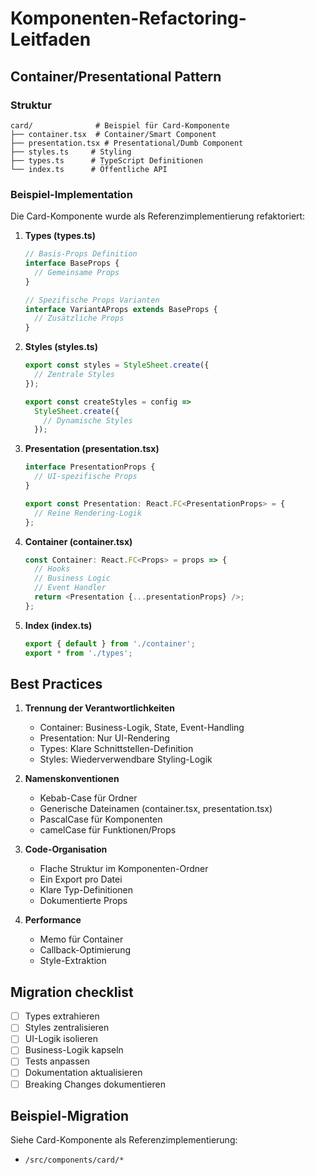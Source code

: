 # Komponenten-Refactoring-Leitfaden

## Container/Presentational Pattern

### Struktur

```
card/              # Beispiel für Card-Komponente
├── container.tsx  # Container/Smart Component
├── presentation.tsx # Presentational/Dumb Component
├── styles.ts     # Styling
├── types.ts      # TypeScript Definitionen
└── index.ts      # Öffentliche API
```

### Beispiel-Implementation

Die Card-Komponente wurde als Referenzimplementierung refaktoriert:

1. **Types (types.ts)**

   ```typescript
   // Basis-Props Definition
   interface BaseProps {
     // Gemeinsame Props
   }

   // Spezifische Props Varianten
   interface VariantAProps extends BaseProps {
     // Zusätzliche Props
   }
   ```

2. **Styles (styles.ts)**

   ```typescript
   export const styles = StyleSheet.create({
     // Zentrale Styles
   });

   export const createStyles = config =>
     StyleSheet.create({
       // Dynamische Styles
     });
   ```

3. **Presentation (presentation.tsx)**

   ```typescript
   interface PresentationProps {
     // UI-spezifische Props
   }

   export const Presentation: React.FC<PresentationProps> = {
     // Reine Rendering-Logik
   };
   ```

4. **Container (container.tsx)**

   ```typescript
   const Container: React.FC<Props> = props => {
     // Hooks
     // Business Logic
     // Event Handler
     return <Presentation {...presentationProps} />;
   };
   ```

5. **Index (index.ts)**
   ```typescript
   export { default } from './container';
   export * from './types';
   ```

## Best Practices

1. **Trennung der Verantwortlichkeiten**

   - Container: Business-Logik, State, Event-Handling
   - Presentation: Nur UI-Rendering
   - Types: Klare Schnittstellen-Definition
   - Styles: Wiederverwendbare Styling-Logik

2. **Namenskonventionen**

   - Kebab-Case für Ordner
   - Generische Dateinamen (container.tsx, presentation.tsx)
   - PascalCase für Komponenten
   - camelCase für Funktionen/Props

3. **Code-Organisation**

   - Flache Struktur im Komponenten-Ordner
   - Ein Export pro Datei
   - Klare Typ-Definitionen
   - Dokumentierte Props

4. **Performance**
   - Memo für Container
   - Callback-Optimierung
   - Style-Extraktion

## Migration checklist

- [ ] Types extrahieren
- [ ] Styles zentralisieren
- [ ] UI-Logik isolieren
- [ ] Business-Logik kapseln
- [ ] Tests anpassen
- [ ] Dokumentation aktualisieren
- [ ] Breaking Changes dokumentieren

## Beispiel-Migration

Siehe Card-Komponente als Referenzimplementierung:

- `/src/components/card/*`
